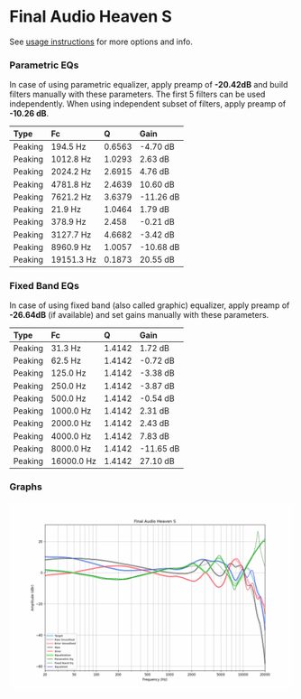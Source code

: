 # Final Audio Heaven S
See [usage instructions](https://github.com/jaakkopasanen/AutoEq#usage) for more options and info.

### Parametric EQs
In case of using parametric equalizer, apply preamp of **-20.42dB** and build filters manually
with these parameters. The first 5 filters can be used independently.
When using independent subset of filters, apply preamp of **-10.26 dB**.

| Type    | Fc         |      Q | Gain      |
|:--------|:-----------|:-------|:----------|
| Peaking | 194.5 Hz   | 0.6563 | -4.70 dB  |
| Peaking | 1012.8 Hz  | 1.0293 | 2.63 dB   |
| Peaking | 2024.2 Hz  | 2.6915 | 4.76 dB   |
| Peaking | 4781.8 Hz  | 2.4639 | 10.60 dB  |
| Peaking | 7621.2 Hz  | 3.6379 | -11.26 dB |
| Peaking | 21.9 Hz    | 1.0464 | 1.79 dB   |
| Peaking | 378.9 Hz   | 2.458  | -0.21 dB  |
| Peaking | 3127.7 Hz  | 4.6682 | -3.42 dB  |
| Peaking | 8960.9 Hz  | 1.0057 | -10.68 dB |
| Peaking | 19151.3 Hz | 0.1873 | 20.55 dB  |

### Fixed Band EQs
In case of using fixed band (also called graphic) equalizer, apply preamp of **-26.64dB**
(if available) and set gains manually with these parameters.

| Type    | Fc         |      Q | Gain      |
|:--------|:-----------|:-------|:----------|
| Peaking | 31.3 Hz    | 1.4142 | 1.72 dB   |
| Peaking | 62.5 Hz    | 1.4142 | -0.72 dB  |
| Peaking | 125.0 Hz   | 1.4142 | -3.38 dB  |
| Peaking | 250.0 Hz   | 1.4142 | -3.87 dB  |
| Peaking | 500.0 Hz   | 1.4142 | -0.54 dB  |
| Peaking | 1000.0 Hz  | 1.4142 | 2.31 dB   |
| Peaking | 2000.0 Hz  | 1.4142 | 2.43 dB   |
| Peaking | 4000.0 Hz  | 1.4142 | 7.83 dB   |
| Peaking | 8000.0 Hz  | 1.4142 | -11.65 dB |
| Peaking | 16000.0 Hz | 1.4142 | 27.10 dB  |

### Graphs
![](./Final%20Audio%20Heaven%20S.png)